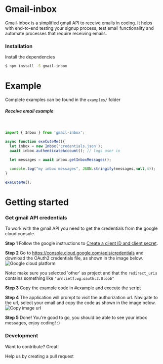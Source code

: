 # Gmail-inbox

Gmail-inbox is a simplified gmail API to receive emails in coding. It helps with end-to-end testing your signup process, test email functionality and automate processes that require receiving emails.

### Installation

Install the dependencies 

```sh
$ npm install -S gmail-inbox
```

# Example

Complete examples can be found in the `examples/` folder

##### Receive email example
 &nbsp;
```javascript
import { Inbox } from 'gmail-inbox';

async function exeCuteMe(){
  let inbox = new Inbox('credentials.json');
  await inbox.authenticateAccount(); // logs user in
  
  let messages = await inbox.getInboxMessages();

  console.log("my inbox messages", JSON.stringify(messages,null,4));
}

exeCuteMe();
```

# Getting started

### Get gmail API credentials

To work with the gmail API you need to get the credentials from the google cloud console.

**Step 1**
Follow the google instructions to [Create a client ID and client secret](https://developers.google.com/adwords/api/docs/guides/authentication#create_a_client_id_and_client_secret).

**Step 2**
Go to https://console.cloud.google.com/apis/credentials and download the OAuth2 credentials file, as shown in the image below.
![Google cloud platform](https://i.ibb.co/cF00Qxh/image.png)

Note: make sure you selected 'other' as project and that the `redirect_uris` contains something like `"urn:ietf:wg:oauth:2.0:oob"`

**Step 3** Copy the example code in #example and execute the script

**Step 4**
The application will prompt to visit the authorization url. Navigate to the url, select your email and copy the code as shown in the image below. 
![Copy image url](https://i.ibb.co/nrSf7rK/image.png)

**Step 5**
Done! You're good to go, you should be able to see your inbox messages, enjoy coding! :)


### Development

Want to contribute? Great!

Help us by creating a pull request
